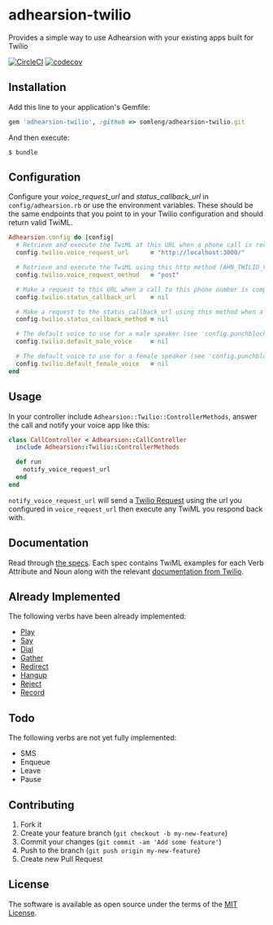 # adhearsion-twilio

Provides a simple way to use Adhearsion with your existing apps built for Twilio

[![CircleCI](https://circleci.com/gh/somleng/adhearsion-twilio.svg?style=svg)](https://circleci.com/gh/somleng/adhearsion-twilio)
[![codecov](https://codecov.io/gh/somleng/somleng-adhearsion/branch/develop/graph/badge.svg)](https://codecov.io/gh/somleng/somleng-adhearsion)

## Installation

Add this line to your application's Gemfile:

```ruby
gem 'adhearsion-twilio', :github => somleng/adhearsion-twilio.git
```

And then execute:

```shell
$ bundle
```

## Configuration

Configure your *voice_request_url* and *status_callback_url* in `config/adhearsion.rb` or use the environment variables.
These should be the same endpoints that you point to in your Twilio configuration and should return valid TwiML.

```ruby
Adhearsion.config do |config|
  # Retrieve and execute the TwiML at this URL when a phone call is received [AHN_TWILIO_VOICE_REQUEST_URL]
  config.twilio.voice_request_url      = "http://localhost:3000/"

  # Retrieve and execute the TwiML using this http method [AHN_TWILIO_VOICE_REQUEST_METHOD]
  config.twilio.voice_request_method   = "post"

  # Make a request to this URL when a call to this phone number is completed. [AHN_TWILIO_STATUS_CALLBACK_URL]
  config.twilio.status_callback_url    = nil

  # Make a request to the status_callback_url using this method when a call to this phone number is completed. [AHN_TWILIO_STATUS_CALLBACK_METHOD]
  config.twilio.status_callback_method = nil

  # The default voice to use for a male speaker (see 'config.punchblock.default_voice' for allowed values) [AHN_TWILIO_DEFAULT_MALE_VOICE]
  config.twilio.default_male_voice     = nil

  # The default voice to use for a female speaker (see 'config.punchblock.default_voice' for allowed values) [AHN_TWILIO_DEFAULT_FEMALE_VOICE]
  config.twilio.default_female_voice   = nil
end
```

## Usage

In your controller include `Adhearsion::Twilio::ControllerMethods`, answer the call and notify your voice app like this:

```ruby
class CallController < Adhearsion::CallController
  include Adhearsion::Twilio::ControllerMethods

  def run
    notify_voice_request_url
  end
end
```

`notify_voice_request_url` will send a [Twilio Request](http://www.twilio.com/docs/api/twiml/twilio_request) using the url you configured in `voice_request_url` then execute any TwiML you respond back with.

## Documentation

Read through [the specs](https://github.com/somleng/adhearsion-twilio/tree/master/spec/adhearsion/twilio). Each spec contains TwiML examples for each Verb Attribute and Noun along with the relevant [documentation from Twilio](http://www.twilio.com/docs/api/twiml).

## Already Implemented

The following verbs have been already implemented:

* [Play](https://github.com/somleng/adhearsion-twilio/blob/master/spec/adhearsion/twilio/play_spec.rb)
* [Say](https://github.com/somleng/adhearsion-twilio/blob/master/spec/adhearsion/twilio/say_spec.rb)
* [Dial](https://github.com/somleng/adhearsion-twilio/blob/master/spec/adhearsion/twilio/dial_spec.rb)
* [Gather](https://github.com/somleng/adhearsion-twilio/blob/master/spec/adhearsion/twilio/gather_spec.rb)
* [Redirect](https://github.com/somleng/adhearsion-twilio/blob/master/spec/adhearsion/twilio/redirect_spec.rb)
* [Hangup](https://github.com/somleng/adhearsion-twilio/blob/master/spec/adhearsion/twilio/hangup_spec.rb)
* [Reject](https://github.com/somleng/adhearsion-twilio/blob/master/spec/adhearsion/twilio/reject_spec.rb)
* [Record](https://github.com/somleng/adhearsion-twilio/blob/master/spec/adhearsion/twilio/record_spec.rb)

## Todo

The following verbs are not yet fully implemented:

* SMS
* Enqueue
* Leave
* Pause

## Contributing

1. Fork it
2. Create your feature branch (`git checkout -b my-new-feature`)
3. Commit your changes (`git commit -am 'Add some feature'`)
4. Push to the branch (`git push origin my-new-feature`)
5. Create new Pull Request

## License

The software is available as open source under the terms of the [MIT License](http://opensource.org/licenses/MIT).
